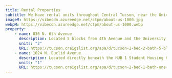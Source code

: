 ```yaml
---
title: Rental Properties
subtitle: We have rental units throughout Central Tucson, near the University of Arizona. See available units below or <a class="link dim" href="/contact">contact us</a> with questions or to apply.
imageM: https://vibecdn.azureedge.net/ctpm/about-us-1000.jpg
webpM: https://vibecdn.azureedge.net/ctpm/about-us-1000.webp
property:
    - name: 836 N. 6th Avenue
      description: Located 5 blocks from 4th Avenue and the University of Arizona. Less than a 5-minute drive to Banner Medical and Downtown. Unit comes with 2 beds and 2 full baths, 2 parking stalls, central AC, hardwood floors, washer/dryer unit onsite, and is pet friendly. Landlord also rents out parking stalls on the property as well. Tenant pays for all utilities. There will be an additional $25 charge for water, trash, and sewer. 
      units: "2"
      URL: https://tucson.craigslist.org/apa/d/tucson-2-bed-2-bath-5-blocks-from-of/7118132364.html
    - name: 1024 N. Euclid Avenue
      description: Located directly beneath the HUB 1 Student Housing Highrise. This house is 2 blocks from University Blvd., a 3-minute walk to CVS on University. It is less than a 5-minute car ride to 4th Ave., Downtown, and Banner Medical. There are 2 onsite parking stalls, central AC, and an in-unit washer/dryer. Landlord also rents out parking spaces on this property. This lease will expire on 12/31/2020 with the possibility to renew. Tenant pays for all utilities. There will be an additional $25 charge for water, sewer, and trash.  
      units: "1"
      URL: https://tucson.craigslist.org/apa/d/tucson-2-bed-1-bath-one-block-from-of/7118087229.html
---
```




